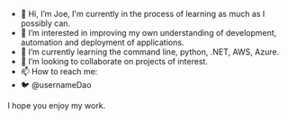- 👋 Hi, I’m Joe, I'm currently in the process of learning as much as I possibly can.  
- 👀 I’m interested in improving my own understanding of development, automation and deployment of applications.
- 🌱 I’m currently learning the command line, python, .NET, AWS, Azure. 
- 💞️ I’m looking to collaborate on projects of interest.
- 📫 How to reach me:
- 🐦 @usernameDao



I hope you enjoy my work.

<!---
usernameDao/usernameDao is a ✨ special ✨ repository because its `README.md` (this file) appears on your GitHub profile.
You can click the Preview link to take a look at your changes.
Patreon : https://www.patreon.com/usernameDao

Statistics:
⭐
--->
